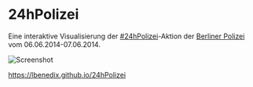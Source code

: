 24hPolizei
==========

Eine interaktive Visualisierung der [#24hPolizei](https://twitter.com/hashtag/24hPolizei)-Aktion der [Berliner Polizei](https://twitter.com/PolizeiBerlin_E) vom 06.06.2014-07.06.2014.


![Screenshot](https://lbenedix.github.io/24hPolizei/karte.png)

https://lbenedix.github.io/24hPolizei
